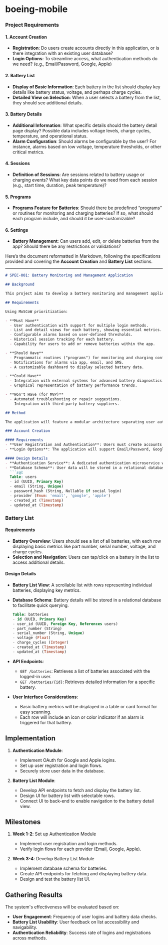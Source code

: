 # boeing-mobile


### Project Requirements

#### 1. **Account Creation**
   - **Registration**: Do users create accounts directly in this application, or is there integration with an existing user database?
   - **Login Options**: To streamline access, what authentication methods do we need? (e.g., Email/Password, Google, Apple)

#### 2. **Battery List**
   - **Display of Basic Information**: Each battery in the list should display key details like battery status, voltage, and perhaps charge cycles.
   - **Detailed View on Selection**: When a user selects a battery from the list, they should see additional details.

#### 3. **Battery Details**
   - **Additional Information**: What specific details should the battery detail page display? Possible data includes voltage levels, charge cycles, temperature, and operational status.
   - **Alarm Configuration**: Should alarms be configurable by the user? For instance, alarms based on low voltage, temperature thresholds, or other critical metrics.

#### 4. **Sessions**
   - **Definition of Sessions**: Are sessions related to battery usage or charging events? What key data points do we need from each session (e.g., start time, duration, peak temperature)?

#### 5. **Programs**
   - **Programs Feature for Batteries**: Should there be predefined “programs” or routines for monitoring and charging batteries? If so, what should each program include, and should it be user-customizable?

#### 6. **Settings**
   - **Battery Management**: Can users add, edit, or delete batteries from the app? Should there be any restrictions or validations?


Here’s the document reformatted in Markdown, following the specifications provided and covering the **Account Creation** and **Battery List** sections. 

---

```markdown
# SPEC-001: Battery Monitoring and Management Application

## Background

This project aims to develop a battery monitoring and management application that enables users to track battery performance metrics, manage alarms, and configure settings to maintain optimal battery health. The application will support real-time data monitoring, historical session tracking, and customizable alert notifications, ensuring comprehensive battery oversight.

## Requirements

Using MoSCoW prioritization:

- **Must Have**
  - User authentication with support for multiple login methods.
  - List and detail views for each battery, showing essential metrics.
  - Configurable alarms based on user-defined thresholds.
  - Historical session tracking for each battery.
  - Capability for users to add or remove batteries within the app.

- **Should Have**
  - Programmatic routines ("programs") for monitoring and charging configurations.
  - Notifications for alarms via app, email, and SMS.
  - A customizable dashboard to display selected battery data.

- **Could Have**
  - Integration with external systems for advanced battery diagnostics.
  - Graphical representation of battery performance trends.

- **Won't Have (for MVP)**
  - Automated troubleshooting or repair suggestions.
  - Integration with third-party battery suppliers.

## Method

The application will feature a modular architecture separating user authentication, battery data management, session tracking, and notification services. Both mobile and web platforms will be supported for broad accessibility.

### Account Creation

#### Requirements
- **User Registration and Authentication**: Users must create accounts to access battery management features, with multiple sign-in options available.
- **Login Options**: The application will support Email/Password, Google, and Apple login methods for flexibility and convenience.

#### Design Details
- **Authentication Service**: A dedicated authentication microservice will handle user accounts, using OAuth for social logins (Google, Apple) and secure password storage for Email/Password sign-ins.
- **Database Schema**: User data will be stored in a relational database. Basic schema:
  ```sql
  Table: users
  - id (UUID, Primary Key)
  - email (String, Unique)
  - password_hash (String, Nullable if social login)
  - provider (Enum: 'email', 'google', 'apple')
  - created_at (Timestamp)
  - updated_at (Timestamp)
  ```

### Battery List

#### Requirements
- **Battery Overview**: Users should see a list of all batteries, with each row displaying basic metrics like part number, serial number, voltage, and charge cycles.
- **Selection and Navigation**: Users can tap/click on a battery in the list to access additional details.

#### Design Details
- **Battery List View**: A scrollable list with rows representing individual batteries, displaying key metrics.
- **Database Schema**: Battery details will be stored in a relational database to facilitate quick querying.
  ```sql
  Table: batteries
  - id (UUID, Primary Key)
  - user_id (UUID, Foreign Key, References users)
  - part_number (String)
  - serial_number (String, Unique)
  - voltage (Float)
  - charge_cycles (Integer)
  - created_at (Timestamp)
  - updated_at (Timestamp)
  ```

- **API Endpoints**:
  - `GET /batteries`: Retrieves a list of batteries associated with the logged-in user.
  - `GET /batteries/{id}`: Retrieves detailed information for a specific battery.

- **User Interface Considerations**:
  - Basic battery metrics will be displayed in a table or card format for easy scanning.
  - Each row will include an icon or color indicator if an alarm is triggered for that battery.

## Implementation

1. **Authentication Module**:
   - Implement OAuth for Google and Apple logins.
   - Set up user registration and login flows.
   - Securely store user data in the database.

2. **Battery List Module**:
   - Develop API endpoints to fetch and display the battery list.
   - Design UI for battery list with selectable rows.
   - Connect UI to back-end to enable navigation to the battery detail view.

## Milestones

1. **Week 1-2**: Set up Authentication Module
   - Implement user registration and login methods.
   - Verify login flows for each provider (Email, Google, Apple).

2. **Week 3-4**: Develop Battery List Module
   - Implement database schema for batteries.
   - Create API endpoints for fetching and displaying battery data.
   - Design and test the battery list UI.

## Gathering Results

The system's effectiveness will be evaluated based on:

- **User Engagement**: Frequency of user logins and battery data checks.
- **Battery List Usability**: User feedback on list accessibility and navigability.
- **Authentication Reliability**: Success rate of logins and registrations across methods.
